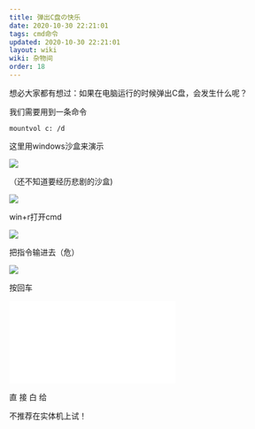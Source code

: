 ```yaml
---
title: 弹出C盘の快乐
date: 2020-10-30 22:21:01
tags: cmd命令
updated: 2020-10-30 22:21:01
layout: wiki
wiki: 杂物间
order: 18
---
```


想必大家都有想过：如果在电脑运行的时候弹出C盘，会发生什么呢？

我们需要用到一条命令

```dos
mountvol c: /d
```

这里用windows沙盒来演示

![](https://raw.thun888.xyz/thun888/tuku/master/img/asd.png)

（还不知道要经历悲剧的沙盒)

![](https://raw.thun888.xyz/thun888/tuku/master/img/asd030223651.png)

win+r打开cmd

![](https://raw.thun888.xyz/thun888/tuku/master/img/20201030224031.png)

把指令输进去（危）

![](https://raw.thun888.xyz/thun888/tuku/master/img/20201030224416.png)

按回车

<iframe src="//player.bilibili.com/player.html?aid=970026140&bvid=BV1Np4y1k7QW&cid=251045938&page=1" scrolling="no" border="0" frameborder="no" framespacing="0" allowfullscreen="true"> </iframe>

直 接 白 给

不推荐在实体机上试！